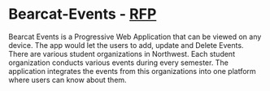 # Bearcat-Events - [RFP](RFP.md)

Bearcat Events is a Progressive Web Application that can be viewed on any device. The app would let the users to add, update and Delete Events. There are various student organizations in Northwest. Each student organization conducts various events during every semester. The application integrates the events from this organizations into one platform where users can know about them.
